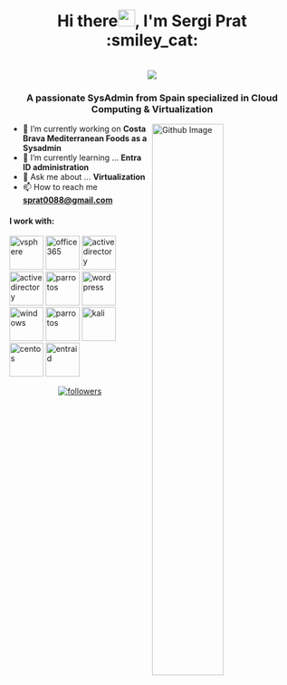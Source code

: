<h1 align="center">Hi there<img src="https://raw.githubusercontent.com/iampavangandhi/iampavangandhi/master/gifs/Hi.gif" width="30px">, I'm Sergi Prat :smiley_cat:</h1>
 <p align="center"><br/>
   <a href="https://www.linkedin.com/in/sergi-prat-merin-b96731213//">
    <img src="https://img.shields.io/badge/linkedin-Sergi Prat-blue">
  </a>
  
 
</p>

<h3 align="center">A passionate SysAdmin from Spain specialized in Cloud Computing & Virtualization</h3>


<img width="50%" align="right" alt="Github Image" src="https://raw.githubusercontent.com/onimur/.github/master/.resources/git-header.svg" />


- 🔭 I’m currently working on **Costa Brava Mediterranean Foods as a Sysadmin**
- 🌱 I’m currently learning ... **Entra ID administration**
- 💬 Ask me about ... **Virtualization**
- 📫 How to reach me **sprat0088@gmail.com**
<h4>I work with:</h4>
<p align="left">
<img style="margin: auto;" src="https://w7.pngwing.com/pngs/365/66/png-transparent-vmware-esxi-vmware-vsphere-vmdk-virtual-machine-others-text-rectangle-logo.png" alt=vsphere width="60" height="60"/>
<img style="margin: auto;" src="https://www3.gobiernodecanarias.org/medusa/ecoescuela/pedagotic/files/formidable/5/office365.png" alt=office365 width="60" height="60"/>
<img style="margin: auto;" src="https://www.iterati.com.mx//img/product/instalacion-active-directory-instalacion-o-deployment-active-directory-1.jpg" alt=activedirectory width="60" height="60"/>
<img style="margin: auto;" src="https://s.w.org/style/images/about/WordPress-logotype-wmark.png" alt=activedirectory width="60" height="60"/>
<img style="margin: auto;" src="https://a0.awsstatic.com/libra-css/images/logos/aws_logo_smile_1200x630.png" alt=parrotos width="60" height="60"/>
<img style="margin: auto;" src="https://concepto.de/wp-content/uploads/2018/09/sjfogvgbk-e1537188125611-800x400.jpg" alt=wordpress width="60" height="60"/>
<img style="margin: auto;" src="https://www.profesionalreview.com/wp-content/uploads/2016/06/ubuntu-logo-1280x720.jpg" alt=windows width="60" height="60"/>
<img style="margin: auto;" src="https://www.ochobitshacenunbyte.com/wp-content/uploads/2022/01/parro-security-os-portada-2.jpg" alt=parrotos width="60" height="60"/>
<img style="margin: auto;" src="https://guide-images.cdn.ifixit.com/igi/yIjDodkoTxh26KQx.full" alt=kali width="60" height="60"/>
<img style="margin: auto;" src="https://www.linuxadictos.com/wp-content/uploads/centos-stream.jpg" alt=centos width="60" height="60"/>
<img style="margin: auto;" src="https://images.ctfassets.net/p03bi75xct27/5qAgkGIupv615synfBy48e/1103cf0b64135fda2b4932c4e3bd70c7/active-directory.png?q=80&fm=webp&w=2048" alt=entraid width="60" height="60"/>
</p>
<p align="center">
  <a href="https://github.com/Drakeshh?tab=followers">
    <img alt="followers" title="Follow me on Github" src="https://custom-icon-badges.demolab.com/github/followers/Drakeshh?color=236ad3&labelColor=1155ba&style=for-the-badge&logo=person-add&label=Follow&logoColor=white"/></a>
</p>
